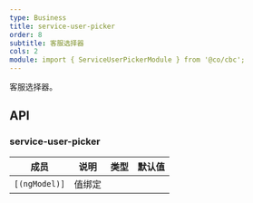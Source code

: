 ```yaml
---
type: Business
title: service-user-picker
order: 8
subtitle: 客服选择器
cols: 2
module: import { ServiceUserPickerModule } from '@co/cbc';
---
```


客服选择器。

## API

### service-user-picker 

| 成员 | 说明 | 类型 | 默认值 |
|----|----|----|-----|
| `[(ngModel)]` | 值绑定 |  |  |
